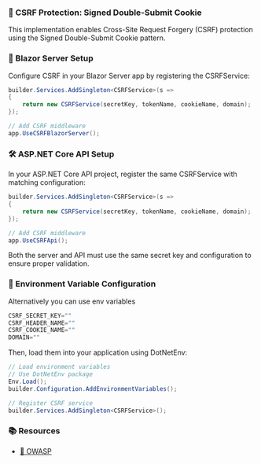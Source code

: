 ### 🔐 CSRF Protection: Signed Double-Submit Cookie

This implementation enables Cross-Site Request Forgery (CSRF) protection using the Signed Double-Submit Cookie pattern.

### 🧱 Blazor Server Setup

Configure CSRF in your Blazor Server app by registering the CSRFService:

```c#
builder.Services.AddSingleton<CSRFService>(s =>
{
    return new CSRFService(secretKey, tokenName, cookieName, domain);
});

// Add CSRF middleware
app.UseCSRFBlazorServer();
```

### 🛠️ ASP.NET Core API Setup

In your ASP.NET Core API project, register the same CSRFService with matching configuration:

```c#
builder.Services.AddSingleton<CSRFService>(s =>
{
    return new CSRFService(secretKey, tokenName, cookieName, domain);
});

// Add CSRF middleware
app.UseCSRFApi();
```

Both the server and API must use the same secret key and configuration to ensure proper validation.

### 🌱 Environment Variable Configuration

Alternatively you can use env variables

```c#
CSRF_SECRET_KEY=""
CSRF_HEADER_NAME=""
CSRF_COOKIE_NAME=""
DOMAIN=""
```

Then, load them into your application using DotNetEnv:

```c#
// Load environment variables
// Use DotNetEnv package
Env.Load();
builder.Configuration.AddEnvironmentVariables();

// Register CSRF service
builder.Services.AddSingleton<CSRFService>();
```

### 📚 Resources

- [🔗 OWASP](https://cheatsheetseries.owasp.org/cheatsheets/Cross-Site_Request_Forgery_Prevention_Cheat_Sheet.html)

